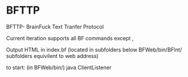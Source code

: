 # BFTTP
BFTTP- BrainFuck Text Tranfer Protocol



Current iteration supports all BF commands except ,

Output HTML in index.bf (located in subfolders below BFWeb/bin/BFInt/ subfolders equivilent to web address)

to start: (in BFWeb/bin/) java ClientListener


